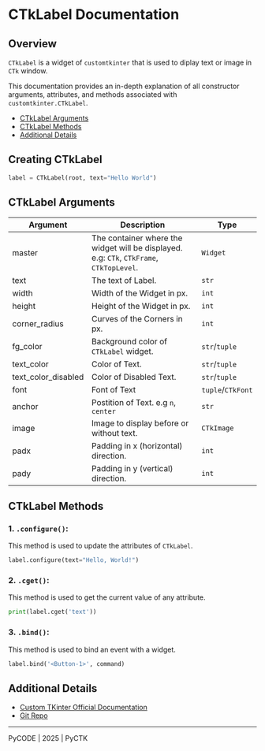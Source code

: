 # CTkLabel Documentation

## Overview
`CTkLabel` is a widget of `customtkinter` that is used to diplay text or image in `CTk` window.

This documentation provides an in-depth explanation of all constructor arguments, attributes, and methods associated with `customtkinter.CTkLabel`.

- [CTkLabel Arguments](#ctklabel-arguments)
- [CTkLabel Methods](#ctklabel-methods)
- [Additional Details](#additional-details)

## Creating CTkLabel

```python
label = CTkLabel(root, text="Hello World")
```

## CTkLabel Arguments

Argument | Description | Type
-|-|-
master | The container where the widget will be displayed. e.g: `CTk`, `CTkFrame`, `CTkTopLevel`. | `Widget`
text | The text of Label. | `str`
width | Width of the Widget in px. | `int`
height | Height of the Widget in px. | `int`
corner_radius | Curves of the Corners in px. | `int`
fg_color | Background color of `CTkLabel` widget.| `str`/`tuple`
text_color | Color of Text. | `str`/`tuple`
text_color_disabled | Color of Disabled Text. | `str`/`tuple`
font | Font of Text | `tuple`/`CTkFont`
anchor | Postition of Text. e.g `n`, `center` | `str`
image | Image to display before or without text. | `CTkImage`
padx | Padding in x (horizontal) direction. | `int`
pady | Padding in y (vertical) direction. | `int`

## CTkLabel Methods

### 1. **`.configure()`**:

This method is used to update the attributes of `CTkLabel`.

```python
label.configure(text="Hello, World!")
```

### 2. **`.cget()`**:

This method is used to get the current value of any attribute.

```python
print(label.cget('text'))
```

### 3. **`.bind()`**:

This method is used to bind an event with a widget.

```python
label.bind('<Button-1>', command)
```

## Additional Details
- [Custom TKinter Official Documentation](https://customtkinter.tomschimansky.com/documentation/widgets/label)
- [Git Repo](https://github.com/py-developer-adi/pyctk)

---
PyCODE | 2025 | PyCTK
